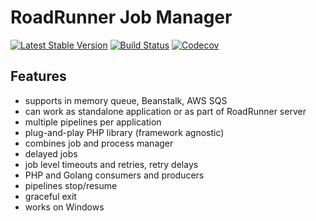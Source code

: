 # RoadRunner Job Manager
[![Latest Stable Version](https://poser.pugx.org/spiral/jobs/version)](https://packagist.org/packages/spiral/jobs)
[![Build Status](https://travis-ci.org/spiral/jobs.svg?branch=master)](https://travis-ci.org/spiral/jobs)
[![Codecov](https://codecov.io/gh/spiral/jobs/branch/master/graph/badge.svg)](https://codecov.io/gh/spiral/jobs/)

## Features
- supports in memory queue, Beanstalk, AWS SQS
- can work as standalone application or as part of RoadRunner server
- multiple pipelines per application
- plug-and-play PHP library (framework agnostic)
- combines job and process manager
- delayed jobs
- job level timeouts and retries, retry delays
- PHP and Golang consumers and producers
- pipelines stop/resume
- graceful exit
- works on Windows